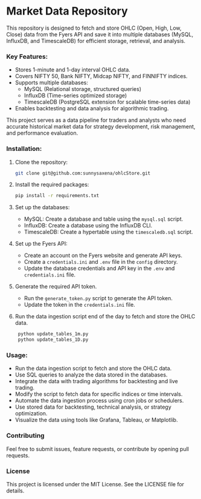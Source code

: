# Market Data Repository

This repository is designed to fetch and store OHLC (Open, High, Low, Close) data from the Fyers API and save it into multiple databases (MySQL, InfluxDB, and TimescaleDB) for efficient storage, retrieval, and analysis.
 
### Key Features:
* Stores 1-minute and 1-day interval OHLC data.
* Covers NIFTY 50, Bank NIFTY, Midcap NIFTY, and FINNIFTY indices.
* Supports multiple databases:
  * MySQL (Relational storage, structured queries)
  * InfluxDB (Time-series optimized storage)
  * TimescaleDB (PostgreSQL extension for scalable time-series data)
* Enables backtesting and data analysis for algorithmic trading.

This project serves as a data pipeline for traders and analysts who need accurate historical market data for strategy development, risk management, and performance evaluation.

### Installation:
1. Clone the repository:
   ```bash
   git clone git@github.com:sunnysaxena/ohlcStore.git
2. Install the required packages:
   ```bash
   pip install -r requirements.txt
3. Set up the databases:
   * MySQL: Create a database and table using the `mysql.sql` script.
   * InfluxDB: Create a database using the InfluxDB CLI.
   * TimescaleDB: Create a hypertable using the `timescaledb.sql` script.
4. Set up the Fyers API:
   * Create an account on the Fyers website and generate API keys.
   * Create a `credentials.ini` and `.env` file in the `config` directory.
   * Update the database credentials and API key in the `.env` and `credentials.ini` file.

5. Generate the required API token.
    * Run the `generate_token.py` script to generate the API token.
    * Update the token in the `credentials.ini` file.

6. Run the data ingestion script end of the day to fetch and store the OHLC data.
   ```bash
    python update_tables_1m.py
    python update_tables_1D.py
   
### Usage:
* Run the data ingestion script to fetch and store the OHLC data.
* Use SQL queries to analyze the data stored in the databases.
* Integrate the data with trading algorithms for backtesting and live trading.
* Modify the script to fetch data for specific indices or time intervals.
* Automate the data ingestion process using cron jobs or schedulers.
* Use stored data for backtesting, technical analysis, or strategy optimization.
* Visualize the data using tools like Grafana, Tableau, or Matplotlib.

### Contributing
Feel free to submit issues, feature requests, or contribute by opening pull requests.

### License
This project is licensed under the MIT License. See the LICENSE file for details.
